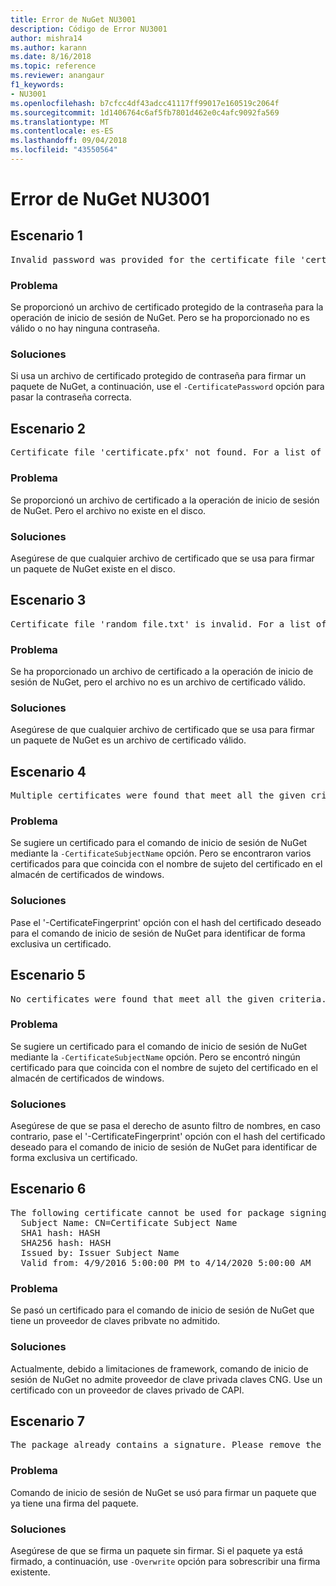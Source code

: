 ```yaml
---
title: Error de NuGet NU3001
description: Código de Error NU3001
author: mishra14
ms.author: karann
ms.date: 8/16/2018
ms.topic: reference
ms.reviewer: anangaur
f1_keywords:
- NU3001
ms.openlocfilehash: b7cfcc4df43adcc41117ff99017e160519c2064f
ms.sourcegitcommit: 1d1406764c6af5fb7801d462e0c4afc9092fa569
ms.translationtype: MT
ms.contentlocale: es-ES
ms.lasthandoff: 09/04/2018
ms.locfileid: "43550564"
---
```

# <a name="nuget-error-nu3001"></a>Error de NuGet NU3001

## <a name="scenario-1"></a>Escenario 1

<pre>Invalid password was provided for the certificate file 'certificate.pfx'. Please provide a valid password using the '-CertificatePassword' option.</pre>

### <a name="issue"></a>Problema

Se proporcionó un archivo de certificado protegido de la contraseña para la operación de inicio de sesión de NuGet. Pero se ha proporcionado no es válido o no hay ninguna contraseña.


### <a name="solution"></a>Soluciones

Si usa un archivo de certificado protegido de contraseña para firmar un paquete de NuGet, a continuación, use el `-CertificatePassword` opción para pasar la contraseña correcta.



## <a name="scenario-2"></a>Escenario 2

<pre>Certificate file 'certificate.pfx' not found. For a list of accepted ways to provide a certificate, please visit https://docs.nuget.org/docs/reference/command-line-reference.</pre>

### <a name="issue"></a>Problema

Se proporcionó un archivo de certificado a la operación de inicio de sesión de NuGet. Pero el archivo no existe en el disco.


### <a name="solution"></a>Soluciones

Asegúrese de que cualquier archivo de certificado que se usa para firmar un paquete de NuGet existe en el disco.



## <a name="scenario-3"></a>Escenario 3

<pre>Certificate file 'random_file.txt' is invalid. For a list of accepted ways to provide a certificate, please visit https://docs.nuget.org/docs/reference/command-line-reference.</pre>

### <a name="issue"></a>Problema

Se ha proporcionado un archivo de certificado a la operación de inicio de sesión de NuGet, pero el archivo no es un archivo de certificado válido.


### <a name="solution"></a>Soluciones

Asegúrese de que cualquier archivo de certificado que se usa para firmar un paquete de NuGet es un archivo de certificado válido.



## <a name="scenario-4"></a>Escenario 4

<pre>Multiple certificates were found that meet all the given criteria. Use the '-CertificateFingerprint' option with the hash of the desired certificate.</pre>

### <a name="issue"></a>Problema

Se sugiere un certificado para el comando de inicio de sesión de NuGet mediante la `-CertificateSubjectName` opción. Pero se encontraron varios certificados para que coincida con el nombre de sujeto del certificado en el almacén de certificados de windows.


### <a name="solution"></a>Soluciones

Pase el '-CertificateFingerprint' opción con el hash del certificado deseado para el comando de inicio de sesión de NuGet para identificar de forma exclusiva un certificado.



## <a name="scenario-5"></a>Escenario 5

<pre>No certificates were found that meet all the given criteria. For a list of accepted ways to provide a certificate, please visit https://docs.nuget.org/docs/reference/command-line-reference.</pre>

### <a name="issue"></a>Problema

Se sugiere un certificado para el comando de inicio de sesión de NuGet mediante la `-CertificateSubjectName` opción. Pero se encontró ningún certificado para que coincida con el nombre de sujeto del certificado en el almacén de certificados de windows.


### <a name="solution"></a>Soluciones

Asegúrese de que se pasa el derecho de asunto filtro de nombres, en caso contrario, pase el '-CertificateFingerprint' opción con el hash del certificado deseado para el comando de inicio de sesión de NuGet para identificar de forma exclusiva un certificado.



## <a name="scenario-6"></a>Escenario 6

<pre>The following certificate cannot be used for package signing as the private key provider is unsupported:
  Subject Name: CN=Certificate Subject Name
  SHA1 hash: HASH
  SHA256 hash: HASH
  Issued by: Issuer Subject Name
  Valid from: 4/9/2016 5:00:00 PM to 4/14/2020 5:00:00 AM</pre>

### <a name="issue"></a>Problema

Se pasó un certificado para el comando de inicio de sesión de NuGet que tiene un proveedor de claves pribvate no admitido. 


### <a name="solution"></a>Soluciones

Actualmente, debido a limitaciones de framework, comando de inicio de sesión de NuGet no admite proveedor de clave privada claves CNG. Use un certificado con un proveedor de claves privado de CAPI.



## <a name="scenario-7"></a>Escenario 7

<pre>The package already contains a signature. Please remove the existing signature before adding a new signature.</pre>

### <a name="issue"></a>Problema

Comando de inicio de sesión de NuGet se usó para firmar un paquete que ya tiene una firma del paquete.


### <a name="solution"></a>Soluciones

Asegúrese de que se firma un paquete sin firmar. Si el paquete ya está firmado, a continuación, use `-Overwrite` opción para sobrescribir una firma existente.


